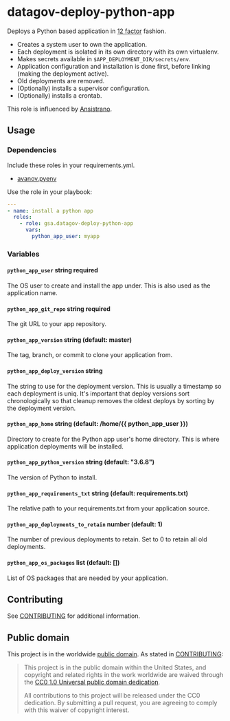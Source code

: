 # datagov-deploy-python-app

Deploys a Python based application in [12 factor](https://12factor.net/)
fashion.

- Creates a system user to own the application.
- Each deployment is isolated in its own directory with its own virtualenv.
- Makes secrets available in `$APP_DEPLOYMENT_DIR/secrets/env`.
- Application configuration and installation is done first, before linking
  (making the deployment active).
- Old deployments are removed.
- (Optionally) installs a supervisor configuration.
- (Optionally) installs a crontab.

This role is influenced by [Ansistrano](https://github.com/ansistrano/deploy).


## Usage

### Dependencies

Include these roles in your requirements.yml.

- [avanov.pyenv](https://github.com/avanov/ansible-galaxy-pyenv)

Use the role in your playbook:

```yaml
---
- name: install a python app
  roles:
    - role: gsa.datagov-deploy-python-app
      vars:
        python_app_user: myapp
```


### Variables


#### `python_app_user` string required

The OS user to create and install the app under. This is also used as the
application name.

#### `python_app_git_repo` string required

The git URL to your app repository.


#### `python_app_version` string (default: master)

The tag, branch, or commit to clone your application from.


#### `python_app_deploy_version` string

The string to use for the deployment version. This is usually a timestamp so
each deployment is uniq. It's important that deploy versions sort
chronologically so that cleanup removes the oldest deploys by sorting by the
deployment version.


#### `python_app_home` string (default: /home/{{ python_app_user }})

Directory to create for the Python app user's home directory. This is where
application deployments will be installed.


#### `python_app_python_version` string  (default: "3.6.8")

The version of Python to install.


#### `python_app_requirements_txt` string (default: requirements.txt)

The relative path to your requirements.txt from your application source.


#### `python_app_deployments_to_retain` number (default: 1)

The number of previous deployments to retain. Set to 0 to retain all old
deployments.


#### `python_app_os_packages` list (default: [])

List of OS packages that are needed by your application.


## Contributing

See [CONTRIBUTING](CONTRIBUTING.md) for additional information.

## Public domain

This project is in the worldwide [public domain](LICENSE.md). As stated in [CONTRIBUTING](CONTRIBUTING.md):

> This project is in the public domain within the United States, and copyright and related rights in the work worldwide are waived through the [CC0 1.0 Universal public domain dedication](https://creativecommons.org/publicdomain/zero/1.0/).
>
> All contributions to this project will be released under the CC0 dedication. By submitting a pull request, you are agreeing to comply with this waiver of copyright interest.

